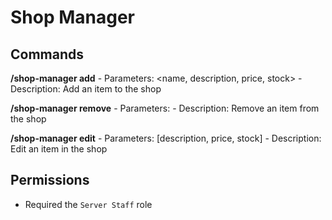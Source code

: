 
# Shop Manager

## Commands

**/shop-manager add**
    - Parameters: <name, description, price, stock>
    - Description: Add an item to the shop

**/shop-manager remove**
    - Parameters: <name>
    - Description: Remove an item from the shop

**/shop-manager edit**
    - Parameters: <name> [description, price, stock]
    - Description: Edit an item in the shop

## Permissions
- Required the `Server Staff` role